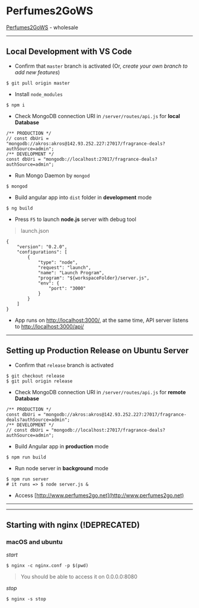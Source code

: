 # Perfumes2GoWS

[Perfumes2GoWS](http://www.perfumes2go.net) - wholesale

---

## Local Development with VS Code

- Confirm that `master` branch is activated (Or, *create your own branch to add new features*)
```
$ git pull origin master
```
- Install `node_modules`
```
$ npm i
```
- Check MongoDB connection URI in `/server/routes/api.js` for **local Database**
```
/** PRODUCTION */
// const dbUri = "mongodb://akros:akros@142.93.252.227:27017/fragrance-deals?authSource=admin";
/** DEVELOPMENT */
const dbUri = "mongodb://localhost:27017/fragrance-deals?authSource=admin";
```
- Run Mongo Daemon by `mongod`
```
$ mongod
```
- Build angular app into `dist` folder in **development** mode
```
$ ng build
```
- Press `F5` to launch **node.js** server with debug tool
> launch.json
```
{
    "version": "0.2.0",
    "configurations": [
        {
            "type": "node",
            "request": "launch",
            "name": "Launch Program",
            "program": "${workspaceFolder}/server.js",
            "env": {
                "port": "3000"
            }
        }
    ]
}
```
- App runs on [http://localhost:3000/](http://localhost:3000/), at the same time, API server listens to [http://localhost:3000/api/](http://localhost:3000/api/)

---

## Setting up Production Release on Ubuntu Server

- Confirm that `release` branch is activated
```
$ git checkout release
$ git pull origin release
```
- Check MongoDB connection URI in `/server/routes/api.js` for **remote Database**
```
/** PRODUCTION */
const dbUri = "mongodb://akros:akros@142.93.252.227:27017/fragrance-deals?authSource=admin";
/** DEVELOPMENT */
// const dbUri = "mongodb://localhost:27017/fragrance-deals?authSource=admin";
```
- Build Angular app in **production** mode
```
$ npm run build
```
- Run node server in **background** mode
```
$ npm run server
# it runs => $ node server.js &
```
- Access [http://www.perfumes2go.net](http://www.perfumes2go.net)

---
---

## Starting with nginx (!DEPRECATED)

### macOS and ubuntu

*start*
```
$ nginx -c nginx.conf -p $(pwd)
```
> You should be able to access it on 0.0.0.0:8080

*stop*
```
$ nginx -s stop
```
